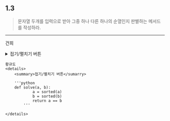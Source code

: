 ## 1.3
> 문자열 두개를 입력으로 받아 그중 하나 다른 하나의 순열인지 판별하는 메서드를 작성하라.
***
건희
<details>
<summary>접기/펼치기 버튼</summary>

문자열 제한 조건 : 소문자
  
``` c
  
#include <stdio.h>

int main(int argc, char* argv[])
{
	char *s1, *s2;
	int	 alpha[26] = {0,};

	s1 = argv[1];
	s2 = argv[2];
	
	while (*s1 != '\0')
	{
		alpha[*s1 - 'a']++;
		s1++;
	}

	while (*s2 != '\0')
	{
		alpha[*s2 - 'a']--;
		s2++;
	}
	
	for (int i = 0; i < 26; i++)
		if (alpha[i] < 0)
		{
			printf("False\n");
			return -1;
		}
	
	printf("True\n");
	return 0;
}

  
```
  
</details>

	황규도
	<details>
		<summary>접기/펼치기 버튼</sumarry>
		
		'''python
		def solve(a, b):
	    	    a = sorted(a)
    		    b = sorted(b)
    		    return a == b
	    	'''
		    
	</details>
